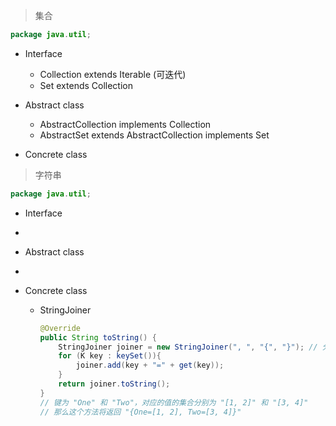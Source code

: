 > 集合

```java
package java.util;
```

- Interface
  - Collection<E>  extends Iterable<E> (可迭代)
  - Set<E> extends Collection<E>

- Abstract class
  - AbstractCollection<E> implements Collection<E>
  - AbstractSet<E> extends AbstractCollection<E> implements Set<E>
- Concrete class



> 字符串

```java
package java.util;
```

- Interface

- 

- Abstract class

- 

- Concrete class

  - StringJoiner

    ```java
    @Override
    public String toString() {
        StringJoiner joiner = new StringJoiner(", ", "{", "}"); // 分隔符，前缀，后缀
        for (K key : keySet()){
            joiner.add(key + "=" + get(key));
        }
        return joiner.toString();
    }
    // 键为 "One" 和 "Two"，对应的值的集合分别为 "[1, 2]" 和 "[3, 4]"
    // 那么这个方法将返回 "{One=[1, 2], Two=[3, 4]}"
    ```

    
